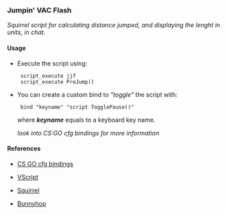 ### Jumpin' VAC Flash

_Squirrel script for calculating distance jumped, and displaying the lenght in units, in chat._

#### Usage

 - Execute the script using:
 
        script_execute jjf
        script_execute PreJump()
        
 - You can create a custom bind to _"toggle"_ the script with:
 
        bind "keyname" "script TogglePause()"
        
   where _**keyname**_ equals to a keyboard key name. 
   
   _look into CS:GO cfg bindings for more information_

#### References 

 - [CS GO cfg bindings](https://www.google.com/search?q=cs+go+bindings)

 - [VScript](https://developer.valvesoftware.com/wiki/VScript)

 - [Squirrel](https://developer.valvesoftware.com/wiki/Squirrel)

 - [Bunnyhop](https://developer.valvesoftware.com/wiki/CS:GO_VScript_Examples)
